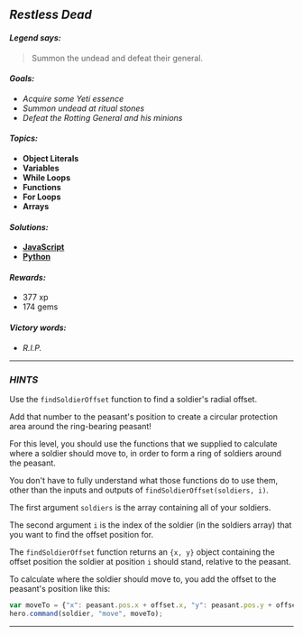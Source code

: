 ## _Restless Dead_

#### _Legend says:_
> Summon the undead and defeat their general.

#### _Goals:_
+ _Acquire some Yeti essence_
+ _Summon undead at ritual stones_
+ _Defeat the Rotting General and his minions_

#### _Topics:_
+ **Object Literals**
+ **Variables**
+ **While Loops**
+ **Functions**
+ **For Loops**
+ **Arrays**

#### _Solutions:_
+ **[JavaScript](restlessDead.js)**
+ **[Python](restless_dead.py)**

#### _Rewards:_
+ 377 xp
+ 174 gems

#### _Victory words:_
+ _R.I.P._

___

### _HINTS_

Use the `findSoldierOffset` function to find a soldier's radial offset.

Add that number to the peasant's position to create a circular protection area around the ring-bearing peasant!

For this level, you should use the functions that we supplied to calculate where a soldier should move to, in order to form a ring of soldiers around the peasant.

You don't have to fully understand what those functions do to use them, other than the inputs and outputs of `findSoldierOffset(soldiers, i)`.

The first argument `soldiers` is the array containing all of your soldiers.

The second argument `i` is the index of the soldier (in the soldiers array) that you want to find the offset position for.

The `findSoldierOffset` function returns an `{x, y}` object containing the offset position the soldier at position `i` should stand, relative to the peasant.

To calculate where the soldier should move to, you add the offset to the peasant's position like this:

```javascript
var moveTo = {"x": peasant.pos.x + offset.x, "y": peasant.pos.y + offset.y};
hero.command(soldier, "move", moveTo);
```

___

